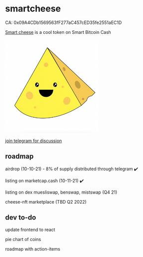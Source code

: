 # smartcheese

CA: 0x09A4CDb1569563fF277aC457cED35fe2551aEC1D

[Smart cheese](https://adnjoo.github.io/smartcheese/) is a cool token on Smart Bitcoin Cash

[<img src='./cheese.png' width='300'>](https://adnjoo.github.io/smartcheese/)

[join telegram for discussion](https://t.me/smartcheesecoin)

## roadmap

airdrop (10-10-21) - 8% of supply distributed through telegram ✔️

listing on marketcap.cash (10-11-21) ✔️

listing on dex muesliswap, benswap, mistswap (Q4 21)

<!-- listing on dex ([muesliswap](https://bch.muesliswap.com/), [benswap](https://benswap.cash/), [mistswap](https://app.mistswap.fi/swap)) (TBD Q4 2021) -->

cheese-nft marketplace (TBD Q2 2022)

## dev to-do

update frontend to react

pie chart of coins

roadmap with action-items
